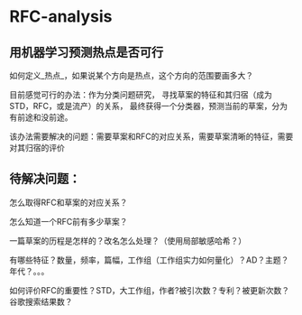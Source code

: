 # RFC-analysis

## 用机器学习预测热点是否可行 

如何定义_热点_，如果说某个方向是热点，这个方向的范围要画多大？


目前感觉可行的办法：作为分类问题研究， 寻找草案的特征和其归宿（成为STD，RFC，或是流产）的关系， 最终获得一个分类器，预测当前的草案，分为有前途和没前途。

该办法需要解决的问题：需要草案和RFC的对应关系，需要草案清晰的特征，需要对其归宿的评价

## 待解决问题：

怎么取得RFC和草案的对应关系？

怎么知道一个RFC前有多少草案？

一篇草案的历程是怎样的？改名怎么处理？（使用局部敏感哈希？）

有哪些特征？数量，频率，篇幅，工作组（工作组实力如何量化）？AD？主题？年代？。。。

如何评价RFC的重要性？STD，大工作组，作者?被引次数？专利？被更新次数？谷歌搜索结果数？
